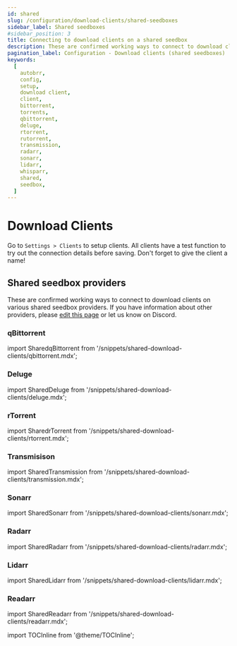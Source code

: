 ```yaml
---
id: shared
slug: /configuration/download-clients/shared-seedboxes
sidebar_label: Shared seedboxes
#sidebar_position: 3
title: Connecting to download clients on a shared seedbox
description: These are confirmed working ways to connect to download clients on various shared seedbox providers.
pagination_label: Configuration - Download clients (shared seedboxes)
keywords:
  [
    autobrr,
    config,
    setup,
    download client,
    client,
    bittorrent,
    torrents,
    qbittorrent,
    deluge,
    rtorrent,
    rutorrent,
    transmission,
    radarr,
    sonarr,
    lidarr,
    whisparr,
    shared,
    seedbox,
  ]
---
```


# Download Clients

Go to `Settings > Clients` to setup clients.
All clients have a test function to try out the connection details before saving. Don't forget to give the client a name!

## Shared seedbox providers

These are confirmed working ways to connect to download clients on various shared seedbox providers.
If you have information about other providers, please <a href="https://github.com/autobrr/autobrr.com/tree/main/docs/configuration/download-clients/shared.md" target="_blank">edit this page</a> or let us know on Discord.

### qBittorrent

import SharedqBittorrent from '/snippets/shared-download-clients/qbittorrent.mdx';

<SharedqBittorrent />

### Deluge

import SharedDeluge from '/snippets/shared-download-clients/deluge.mdx';

<SharedDeluge />

### rTorrent

import SharedrTorrent from '/snippets/shared-download-clients/rtorrent.mdx';

<SharedrTorrent />

### Transmisison

import SharedTransmission from '/snippets/shared-download-clients/transmission.mdx';

<SharedTransmission />

### Sonarr

import SharedSonarr from '/snippets/shared-download-clients/sonarr.mdx';

<SharedSonarr />

### Radarr

import SharedRadarr from '/snippets/shared-download-clients/radarr.mdx';

<SharedRadarr />

### Lidarr

import SharedLidarr from '/snippets/shared-download-clients/lidarr.mdx';

<SharedLidarr />

### Readarr

import SharedReadarr from '/snippets/shared-download-clients/readarr.mdx';

<SharedReadarr />

import TOCInline from '@theme/TOCInline';
